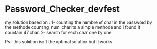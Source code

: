 # Password_Checker_devfest

my solution based on :
1- counting the numbre of char in the password by the methode counting_num_char its a simple methode and i found it countain 47 char.
2- search for each char one by one 

Ps : this solution isn't the optimal solution but it works
